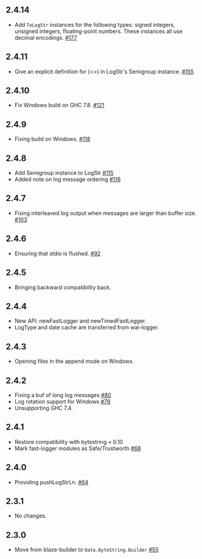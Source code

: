 ## 2.4.14

* Add `ToLogStr` instances for the following types: signed integers, unsigned integers, floating-point numbers. These instances all use decimal encodings. [#177](https://github.com/kazu-yamamoto/logger/pull/177)

## 2.4.11

* Give an explicit definition for (<>) in LogStr's Semigroup instance. [#155](https://github.com/kazu-yamamoto/logger/pull/155)

## 2.4.10

* Fix Windows build on GHC 7.8. [#121](https://github.com/kazu-yamamoto/logger/pull/121)

## 2.4.9

* Fixing build on Windows. [#118](https://github.com/kazu-yamamoto/logger/pull/118)

## 2.4.8

* Add Semigroup instance to LogStr [#115](https://github.com/kazu-yamamoto/logger/pull/115)
* Added note on log message ordering [#116](https://github.com/kazu-yamamoto/logger/pull/116)

## 2.4.7

* Fixing interleaved log output when messages are larger than buffer size. [#103](https://github.com/kazu-yamamoto/logger/pull/103)

## 2.4.6

* Ensuring that stdio is flushed. [#92](https://github.com/kazu-yamamoto/logger/pull/92)

## 2.4.5

* Bringing backward compatibility back.

## 2.4.4

* New API: newFastLogger and newTimedFastLogger.
* LogType and date cache are transferred from wai-logger.

## 2.4.3

* Opening files in the append mode on Windows.

## 2.4.2

* Fixing a buf of long log messages [#80](https://github.com/kazu-yamamoto/logger/pull/80)
* Log rotation support for Windows [#79](https://github.com/kazu-yamamoto/logger/pull/79)
* Unsupporting GHC 7.4.

## 2.4.1

* Restore compatibility with bytestring < 0.10
* Mark fast-logger modules as Safe/Trustworth [#68](https://github.com/kazu-yamamoto/logger/pull/68)

## 2.4.0

* Providing pushLogStrLn. [#64](https://github.com/kazu-yamamoto/logger/pull/64)

## 2.3.1

* No changes.

## 2.3.0

* Move from blaze-builder to `Data.ByteString.Builder` [#55](https://github.com/kazu-yamamoto/logger/pull/55)
